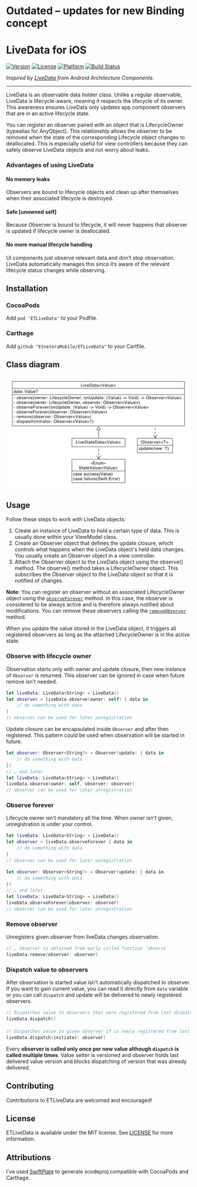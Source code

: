 # Outdated – updates for new Binding concept



# LiveData for iOS

[![Version](https://img.shields.io/cocoapods/v/ETLiveData.svg?style=flat)](http://cocoapods.org/pods/ETLiveData)
[![License](https://img.shields.io/cocoapods/l/ETLiveData.svg?style=flat)](http://cocoapods.org/pods/ETLiveData)
[![Platform](https://img.shields.io/cocoapods/p/ETLiveData.svg?style=flat)](http://cocoapods.org/pods/ETLiveData)
[![Build Status](https://travis-ci.org/EtneteraMobile/ETBinding.svg?branch=master)](https://travis-ci.org/EtneteraMobile/ETBinding)



*Inspired by [LiveData](https://developer.android.com/topic/libraries/architecture/livedata.html) from Android Architecture Components.*

------

LiveData is an observable data holder class. Unlike a regular observable, LiveData is lifecycle-aware, meaning it respects the lifecycle of its owner. This awareness ensures LiveData only updates app component observers that are in an active lifecycle state.

You can register an observer paired with an object that is LifecycleOwner (typealias for AnyObject). This relationship allows the observer to be removed when the state of the corresponding Lifecycle object changes to deallocated. This is especially useful for view controllers because they can safely observe LiveData objects and not worry about leaks.

### Advantages of using LiveData

#### No memory leaks

Observers are bound to lifecycle objects and clean up after themselves when their associated lifecycle is destroyed.

#### Safe [unowned self]

Because Observer is bound to lifecycle, it will never happens that observer is updated if lifecycle owner is deallocated.

#### No more manual lifecycle handling

UI components just observe relevant data and don’t stop observation. LiveData automatically manages this since it’s aware of the relevant lifecycle status changes while observing.

## Installation

### CocoaPods

Add `pod 'ETLiveData'` to your Podfile.

### Carthage

Add `github "EtneteraMobile/ETLiveData"` to your Cartfile.

## Class diagram

![Class diagram](Resources/scheme.png)

## Usage

Follow these steps to work with LiveData objects:

1. Create an instance of LiveData to hold a certain type of data. This is usually done within your ViewModel class.
2. Create an Observer object that defines the update closure, which controls what happens when the LiveData object's held data changes. You usually create an Observer object in a view controller.
3. Attach the Observer object to the LiveData object using the observe() method. The observe() method takes a LifecycleOwner object. This subscribes the Observer object to the LiveData object so that it is notified of changes.

**Note:** You can register an observer without an associated LifecycleOwner object using the [`observeForever`](#observe-forever) method. In this case, the observer is considered to be always active and is therefore always notified about modifications. You can remove these observers calling the [`removeObserver`](#remove-observer) method.

When you update the value stored in the LiveData object, it triggers all registered observers as long as the attached LifecycleOwner is in the active state.

### Observe with lifecycle owner

Observation starts only with owner and update closure, then new instance of `Observer` is returned. This observer can be ignored in case when future remove isn't needed.

```swift
let liveData: LiveData<String> = LiveData()
let observer = liveData.observe(owner: self) { data in
	// do something with data
}
// observer can be used for later unregistration
```



Update closure can be encapsulated inside `Observer` and after then registered. This pattern could be used when observation will be started in future.

```swift
let observer: Observer<String?> = Observer(update: { data in
	// do something with data
})
// … and later
let liveData: LiveData<String> = LiveData()
liveData.observe(owner: self, observer: observer)
// observer can be used for later unregistration
```

### Observe forever

Lifecycle owner isn't mandatory all the time. When owner isn't given, unregistration is under your control. 

```swift
let liveData: LiveData<String> = LiveData()
let observer = liveData.observeForever { data in
	// do something with data
}
// observer can be used for later unregistration
```

```swift
let observer: Observer<String?> = Observer(update: { data in
	// do something with data
})
// … and later
let liveData: LiveData<String> = LiveData()
liveData.observeForever(observer: observer)
// observer can be used for later unregistration
```

### Remove observer

Unregisters given observer from liveData changes observation.

```swift
// … observer is obtained from early called function `observe`
liveData.remove(observer: observer)
```

### Dispatch value to observers

After observation is started value isn't automatically dispatched to observer. If you want to gain current value, you can read it directly from `data` variable or you can call `dispatch` and update will be delivered to newly registered observers.

```swift
// Dispatches value to observers that were registered from last dispatch
liveData.dispatch()

// Dispatches value to given observer if is newly registered from last dispatch
liveData.dispatch(initiator: observer)
```

Every **observer is called only once per new value although `dispatch` is called multiple times**. Value setter is versioned and observer holds last delivered value version and blocks dispatching of version that was already delivered.

## Contributing

Contributions to ETLiveData are welcomed and encouraged!

## License

ETLiveData is available under the MIT license. See [LICENSE](LICENSE) for more information.

## Attributions

I've used [SwiftPlate](https://github.com/JohnSundell/SwiftPlate) to generate xcodeproj compatible with CocoaPods and Carthage.